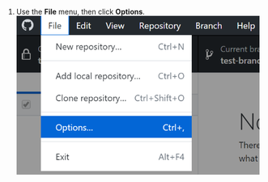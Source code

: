 1. Use the **File** menu, then click **Options**. ![Der Wert „Options“ (Optionen) im Dropdownmenü „Settings“ (Einstellungen)](/assets/images/help/desktop/windows-choose-options.png)
